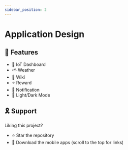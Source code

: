 ```yaml
---
sidebar_position: 2
---
```


# Application Design

<!-- <h1 align="center"> <img height='25' alt='icon' src='/img/brd.png'/>  GreenCrateSG</h1><p align="center"> 🌱 Hydroponic System made by NUS students</p>

![Made with Flutter](https://img.shields.io/badge/Made%20With-Flutter-blue?style=flat)

<p align="center">
<a href='https://apps.apple.com/us/app/owadio/id1545809203'><img height="45" alt='Get it on app store' src='../../static/img/App_Store_Badge.png'/></a>
<a href='https://play.google.com/store/apps/details?id=com.ajay.owadio'><img height="55" alt='Get it on Google Play' src='../../static/img/google-play-badge.png'/></a>
</p>

## 🎆 Gallery

<p align="center">
<img align="center" src="../../static/img/iPhone.webp" alt="drawing" width="200"/>
<br />
</p> -->

## 🚀 Features

- 📱 IoT Dashboard<br />
- ⛅ Weather<br />
- 📑 Wiki<br />
- ⭐ Reward<br />
- 🔔 Notification<br />
- 🎯 Light/Dark Mode<br />

## 🎗 Support

Liking this project?

- ⭐️ Star the repository
- 📲 Download the mobile apps (scroll to the top for links)
